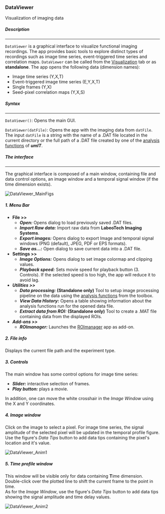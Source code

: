### DataViewer
Visualization of imaging data
##### Description
___
```DataViewer``` is a graphical interface to visualize functional imaging recordings. The app provides basic tools to explore distinct types of recordings such as image time series, event-triggered time series and correlation maps. ```DataViewer``` can be called from the [Visualization](/visualization_tab.md) tab or as **standalone**. 
The app opens the following data (dimension names):
* Image time series (Y,X,T)
* Event-triggered image time series (E,Y,X,T)
* Single frames (Y,X)
* Seed-pixel correlation maps (Y,X,S)

##### Syntax
___

```DataViewer()```: Opens the main GUI.   

```DataViewer(datFile)```: Opens the app with the imaging data from ```datFile```. The input ```datFile``` is a string with the name of a .DAT file located in the current directory or the full path of a .DAT file created by one of the [analysis functions](/index.md/#analysisfunctions) of ***umIT***.

##### The interface
___   

The graphical interface is composed of a main window, containing file and data control options, an image window and a temporal signal window (if the time dimension exists).   

![DataViewer_MainFigs](/assets/img/dataviewer_mainFigs.png)


##### 1. Menu Bar
* **File >>**
    * ***Open:***  Opens dialog to load previously saved .DAT files.
    * ***Import Raw data:*** Import raw data from **LabeoTech Imaging Systems**.
    * ***Export images:*** Opens dialog to export Image and temporal signal windows (PNG (default), JPEG, PDF or EPS formats).
    * ***Save as...:*** Open dialog to save current data into a .DAT file.
* **Settings >>**
    * ***Image Options:*** Opens dialog to set image colormap and clipping values.
    * ***Playback speed:*** Sets movie speed for playback button (3. Controls). If the selected speed is too high, the app will reduce it to avoid lag.
* ***Utilities >>***
    * ***Data processing:*** **(Standalone only)** Tool to setup image processing pipeline on the data using the [analysis functions](/index.md/#analysisfunctions) from the toolbox. 
    * ***View Data History:*** Opens a table showing information about the analysis functions run for the opened data file.
    * ***Extract data from ROI:*** **(Standalone only)** Tool to create a .MAT file containing data from the displayed ROIs.
* ***Add-ons >>***
    * ***ROImanager:*** Launches the [ROImanager](/roimanager.md) app as add-on.

##### 2. File info
Displays the current file path and the experiment type.
##### 3. Controls
The main window has some control options for image time series: 
* ***Slider:*** interactive selection of frames.
* ***Play button:*** plays a movie.   

In addition, one can move the white crosshair in the *Image Window* using the X and Y coordinates.

##### 4. Image window
Click on the image to select a pixel. For image time series, the signal amplitude of the selected pixel will be updated in the temporal profile figure.   
Use the figure's *Data Tips* button to add data tips containing the pixel's location and it's value.   

<img src="https://s-belanger.github.io/Umit/assets/gifs/dataviewer_imagFig_clicking.gif" alt="DataViewer_Anim1" />

##### 5. Time profile window
This window will be visible only for data containing **T**ime dimension. Double-click over the plotted line to shift the current frame to the point in time.   
As for the *Image Window*, use the figure's *Data Tips* button to add data tips  showing the signal amplitude and time delay values.    

<img src="https://s-belanger.github.io/Umit/assets/gifs/dataviewer_timeFig_clicking.gif" alt="DataViewer_Anim2" />











